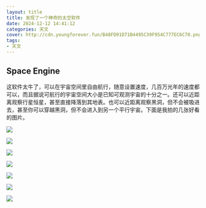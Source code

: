 ```yaml
---
layout: title
title: 发现了一个神奇的太空软件
date: 2024-12-12 14:41:12
categories: 天文
cover: http://cdn.youngforever.fun/B48FD91D71B4495C39F954C777EC6C70.png
tags: 
- 天文
---
```


## Space Engine

这软件太牛了，可以在宇宙空间里自由航行，随意设置速度，几百万光年的速度都可以，而且据说可航行的宇宙空间大小是已知可观测宇宙的十分之一。还可以近距离观察行星恒星，甚至直接降落到其地表。也可以近距离观察黑洞，但不会被吸进去，甚至你可以穿越黑洞，但不会进入到另一个平行宇宙。下面是我拍的几张好看的图片。

![](http://cdn.youngforever.fun/B48FD91D71B4495C39F954C777EC6C70.png)

![](http://cdn.youngforever.fun/050C45ED40E567C7CD33561B2A36BFF5.jpg)

![](http://cdn.youngforever.fun/4B39F01FF128261BB0D2F3A5254FB0EA.png)

![](http://cdn.youngforever.fun/50FBF1FCC8E5C6061B0BF01D3DD61676.png)

![](http://cdn.youngforever.fun/scr00012.jpg)

![](http://cdn.youngforever.fun/scr00009.jpg)

![](http://cdn.youngforever.fun/scr00002.jpg)

